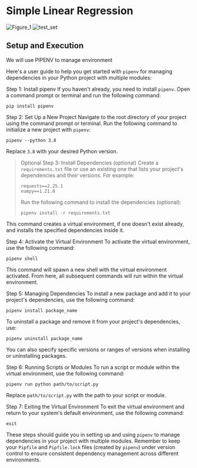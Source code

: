
# Simple Linear Regression
![Figure_1](https://github.com/ai-akuma/MachineLearning/assets/7444521/fce809a9-1732-4a75-b248-d0284fef0160)
![test_set](https://github.com/ai-akuma/MachineLearning/assets/7444521/c7aaebd9-210b-42c9-b342-ba8f7e138809)


## Setup and Execution
We will use PIPENV to manage environment

Here's a user guide to help you get started with `pipenv` for managing dependencies in your Python project with multiple modules:

Step 1: Install pipenv
If you haven't already, you need to install `pipenv`. Open a command prompt or terminal and run the following command:

```shell
pip install pipenv
```

Step 2: Set Up a New Project
Navigate to the root directory of your project using the command prompt or terminal. Run the following command to initialize a new project with `pipenv`:

```shell
pipenv --python 3.8
```

Replace `3.8` with your desired Python version.

> Optional
> Step 3: Install Dependencies (optional)
> Create a `requirements.txt` file or use an existing one that lists your project's dependencies and their versions. 
> For example:
> 
> ```
> requests==2.25.1
> numpy==1.21.0
> ```
> 
> Run the following command to install the dependencies (optional):
> 
> ```shell
> pipenv install -r requirements.txt
> ```

This command creates a virtual environment, if one doesn't exist already, and installs the specified dependencies inside it.

Step 4: Activate the Virtual Environment
To activate the virtual environment, use the following command:

```shell
pipenv shell
```

This command will spawn a new shell with the virtual environment activated. From here, all subsequent commands will run within the virtual environment.

Step 5: Managing Dependencies
To install a new package and add it to your project's dependencies, use the following command:

```shell
pipenv install package_name
```

To uninstall a package and remove it from your project's dependencies, use:

```shell
pipenv uninstall package_name
```

You can also specify specific versions or ranges of versions when installing or uninstalling packages.

Step 6: Running Scripts or Modules
To run a script or module within the virtual environment, use the following command:

```shell
pipenv run python path/to/script.py
```

Replace `path/to/script.py` with the path to your script or module.

Step 7: Exiting the Virtual Environment
To exit the virtual environment and return to your system's default environment, use the following command:

```shell
exit
```

These steps should guide you in setting up and using `pipenv` to manage dependencies in your project with multiple modules. Remember to keep your `Pipfile` and `Pipfile.lock` files (created by `pipenv`) under version control to ensure consistent dependency management across different environments.

